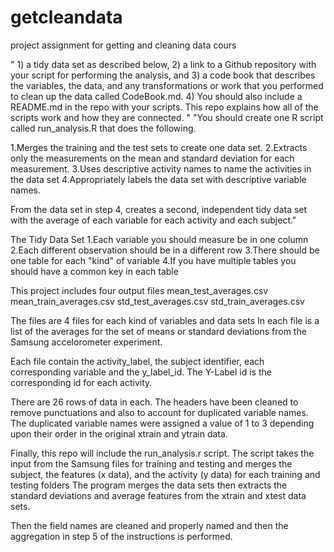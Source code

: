 # getcleandata
project assignment for getting and cleaning data cours

" 1) a tidy data set as described below, 
  2) a link to a Github repository with your script for performing the analysis, and 
  3) a code book that describes the variables, the data, and any transformations or work that you performed to clean up the data called CodeBook.md. 
  4) You should also include a README.md in the repo with your scripts. This repo explains how all of the scripts work and how they are connected. 
"
"You should create one R script called run_analysis.R that does the following. 

1.Merges the training and the test sets to create one data set.
2.Extracts only the measurements on the mean and standard deviation for each measurement. 
3.Uses descriptive activity names to name the activities in the data set
4.Appropriately labels the data set with descriptive variable names. 

From the data set in step 4, creates a second, independent tidy data set with the average
of each variable for each activity and each subject."
 
The Tidy Data Set
1.Each variable you should measure be in one column
2.Each different observation should be in a different row
3.There should be one table for each "kind" of variable
4.If you have multiple tables you should have a common key in each table



This project includes four output files 
mean_test_averages.csv
mean_train_averages.csv
std_test_averages.csv
std_train_averages.csv

The files are 4 files for each kind of variables and data sets
In each file is a list of the averages for the set of means or standard deviations from the Samsung accelorometer experiment.

Each file contain the activity_label, the subject identifier, each corresponding variable and the y_label_id.
The Y-Label id is the corresponding id for each activity.

There are 26 rows of data in each. 
The headers have been cleaned to remove punctuations and also to account for duplicated variable names.
The duplicated variable names were assigned a value of 1 to 3 depending upon their order in the original 
xtrain and ytrain data.

Finally, this repo will include the run_analysis.r script.
The script takes the input from the Samsung files for training and testing and merges
the subject, the features (x data), and the activity (y data) for each training and testing folders
The program merges the data sets then extracts the standard deviations and average features from the xtrain and xtest data sets.

Then the field names are cleaned and properly named and then the aggregation in step 5 of the instructions is performed.
